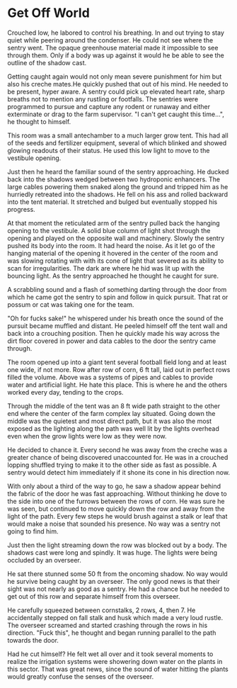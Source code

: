 # Get Off World

Crouched low, he labored to control his breathing. In and out trying to stay quiet while peering around the condenser. He could not see where the sentry went. The opaque greenhouse material made it impossible to see through them. Only if a body was up against it would he be able to see the outline of the shadow cast.

Getting caught again would not only mean severe punishment for him but also his creche mates.He quickly pushed that out of his mind. He needed to be present, hyper aware. A sentry could pick up elevated heart rate, sharp breaths not to mention any rustling or footfalls. The sentries were programmed to pursue and capture any rodent or runaway and either exterminate or drag to the farm supervisor. "I can't get caught this time...", he thought to himself.

This room was a small antechamber to a much larger grow tent. This had all of the seeds and fertilizer equipment, several of which blinked and showed glowing readouts of their status. He used this low light to move to the vestibule opening.

Just then he heard the familiar sound of the sentry approaching. He ducked back into the shadows wedged between two hydroponic enhancers. The large cables powering them snaked along the ground and tripped him as he hurriedly retreated into the shadows. He fell on his ass and rolled backward into the tent material. It stretched and bulged but eventually stopped his progress.

At that moment the reticulated arm of the sentry pulled back the hanging opening to the vestibule. A solid blue column of light shot through the opening and played on the opposite wall and machinery. Slowly the sentry pushed its body into the room. It had heard the noise. As it let go of the hanging material of the opening it hovered in the center of the room and was slowing rotating with with its cone of light that severed as its ability to scan for irregularities.
The dark are where he hid was lit up with the bouncing light. As the sentry approached he thought he caught for sure.

A scrabbling sound and a flash of something darting through the door from which he came got the sentry to spin and follow in quick pursuit. That rat or possum or cat was taking one for the team.

"Oh for fucks sake!" he whispered under his breath once the sound of the pursuit became muffled and distant. He peeled himself off the tent wall and back into a crouching position. Then he quickly made his way across the dirt floor covered in power and data cables to the door the sentry came through.

The room opened up into a giant tent several football field long and at least one wide, if not more. Row after row of corn, 6 ft tall, laid out in perfect rows filled the volume. Above was a systems of pipes and cables to provide water and artificial light. He hate this place. This is where he and the others worked every day, tending to the crops.

Through the middle of the tent was an 8 ft wide path straight to the other end where the center of the farm complex lay situated. Going down the middle was the quietest and most direct path, but it was also the most exposed as the lighting along the path was well lit by the lights overhead even when the grow lights were low as they were now.

He decided to chance it. Every second he was away from the creche was a greater chance of being discovered unaccounted for. He was in a crouched lopping shuffled trying to make it to the other side as fast as possible. A sentry would detect him immediately if it shone its cone in his direction now.

With only about a third of the way to go, he saw a shadow appear behind the fabric of the door he was fast approaching. Without thinking he dove to the side into one of the furrows between the rows of corn. He was sure he was seen, but continued to move quickly down the row and away from the light of the path. Every few steps he would brush against a stalk or leaf that would make a noise that sounded his presence. No way was a sentry not going to find him.

Just then the light streaming down the row was blocked out by a body. The shadows cast were long and spindly. It was huge. The lights were being occluded by an overseer.

He sat there stunned some 50 ft from the oncoming shadow. No way would he survive being caught by an overseer. The only good news is that their sight was not nearly as good as a sentry. He had a chance but he needed to get out of this row and separate himself from this overseer.

He carefully squeezed between cornstalks, 2 rows, 4, then 7. He accidentally stepped on fall stalk and husk which made a very loud rustle. The overseer screamed and started crashing through the rows in his direction. "Fuck this", he thought and began running parallel to the path towards the door.

Had he cut himself? He felt wet all over and it took several moments to realize the irrigation systems were showering down water on the plants in this sector. That was great news, since the sound of water hitting the plants would greatly confuse the senses of the overseer.


